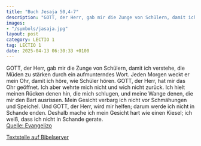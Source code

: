 ```yaml
---
title: "Buch Jesaja 50,4-7"
description: "GOTT, der Herr, gab mir die Zunge von Schülern, damit ich verstehe, die Müden zu stärken durch ein aufmunterndes Wort. Jeden Morgen weckt er mein Ohr, damit ich höre, wie Schüler hören. GOTT, der Herr, hat mir das Ohr geöffnet. Ich aber wehrte mich nicht und wich nicht zurück. Ic...."
images:
- "/symbols/jasaja.jpg"
layout: post
category: LECTIO 1
tag: LECTIO 1
date: 2025-04-13 06:30:33 +0100
---
```

GOTT, der Herr, gab mir die Zunge von Schülern, damit ich verstehe, die Müden zu stärken durch ein aufmunterndes Wort. Jeden Morgen weckt er mein Ohr, damit ich höre, wie Schüler hören.
GOTT, der Herr, hat mir das Ohr geöffnet. Ich aber wehrte mich nicht und wich nicht zurück.
Ich hielt meinen Rücken denen hin, die mich schlugen, und meine Wange denen, die mir den Bart ausrissen.<!--more--> Mein Gesicht verbarg ich nicht vor Schmähungen und Speichel.
Und GOTT, der Herr, wird mir helfen; darum werde ich nicht in Schande enden. Deshalb mache ich mein Gesicht hart wie einen Kiesel; ich weiß, dass ich nicht in Schande gerate.<br>
[Quelle: Evangelizo](https://evangeliumtagfuertag.org/DE/gospel)

[Textstelle auf Bibelserver](https://www.bibleserver.com/EU/Jesaja50,4-7)
